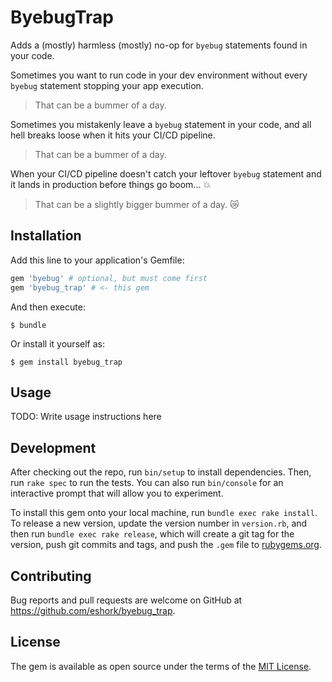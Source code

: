 # ByebugTrap

Adds a (mostly) harmless (mostly) no-op for `byebug` statements found in your code.

Sometimes you want to run code in your dev environment without every `byebug` statement stopping your app execution.

> That can be a bummer of a day.

Sometimes you mistakenly leave a `byebug` statement in your code, and all hell breaks loose when it hits your CI/CD pipeline.

> That can be a bummer of a day.

When your CI/CD pipeline doesn't catch your leftover `byebug` statement and it lands in production before things go boom... 💥

> That can be a slightly bigger bummer of a day. 😿


## Installation

Add this line to your application's Gemfile:

```ruby
gem 'byebug' # optional, but must come first
gem 'byebug_trap' # <- this gem
```

And then execute:

    $ bundle

Or install it yourself as:

    $ gem install byebug_trap

## Usage

TODO: Write usage instructions here

## Development

After checking out the repo, run `bin/setup` to install dependencies. Then, run `rake spec` to run the tests. You can also run `bin/console` for an interactive prompt that will allow you to experiment.

To install this gem onto your local machine, run `bundle exec rake install`. To release a new version, update the version number in `version.rb`, and then run `bundle exec rake release`, which will create a git tag for the version, push git commits and tags, and push the `.gem` file to [rubygems.org](https://rubygems.org).

## Contributing

Bug reports and pull requests are welcome on GitHub at https://github.com/eshork/byebug_trap.


## License

The gem is available as open source under the terms of the [MIT License](http://opensource.org/licenses/MIT).

